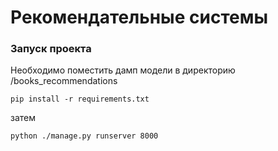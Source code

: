 # Рекомендательные системы
### Запуск проекта

Необходимо поместить дамп модели в директорию /books_recommendations

```
pip install -r requirements.txt

```
затем
```
python ./manage.py runserver 8000
```
